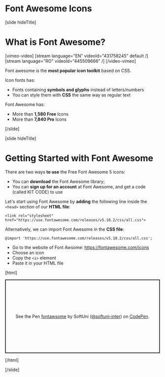 # Font Awesome Icons

[slide hideTitle]

# What is Font Awesome?

[vimeo-video]
[stream language="EN" videoId="431758245" default /]
[stream language="RO" videoId="445509666" /]
[/video-vimeo]

Font awesome is the **most popular icon toolkit** based on CSS.

Icon fonts has:
* Fonts containing **symbols and glyphs** instead of letters/numbers
* You can style them with **CSS** the same way as regular text

Font Awesome has:
* More than **1,580 Free** Icons
* More than **7,840 Pro** Icons

[/slide]

[slide hideTitle]
# Getting Started with Font Awesome

There are two ways **to use** the Free Font Awesome 5 icons:
* You can **download** the Font Awesome library;
* You can **sign up for an account** at Font Awesome, and get a code (called KIT CODE) to use

Let's start using Font Awesome by **adding** the following line inside the `<head>` section of our **HTML file**:

`<link rel="stylesheet" href="https://use.fontawesome.com/releases/v5.10.2/css/all.css">`

Alternatively, we can import Font Awesome in the **CSS file**:

`@import 'https://use.fontawesome.com/releases/v5.10.2/css/all.css';`

* Go to the website of Font Awsome: https://fontawesome.com/icons
* Choose an icon
* Copy the `<i>` element
* Paste it in your HTML file

[html]
<p class="codepen" data-height="239" data-theme-id="39135" data-default-tab="html,result" data-user="softuni-inter" data-slug-hash="qBOzqpJ" style="height: 239px; box-sizing: border-box; display: flex; align-items: center; justify-content: center; border: 2px solid; margin: 1em 0; padding: 1em;" data-pen-title="fontawsome">
  <span>See the Pen <a href="https://codepen.io/softuni-inter/pen/qBOzqpJ">
  fontawsome</a> by SoftUni (<a href="https://codepen.io/softuni-inter">@softuni-inter</a>)
  on <a href="https://codepen.io">CodePen</a>.</span>
</p>
<script async src="https://static.codepen.io/assets/embed/ei.js"></script>
[/html]

[/slide]
